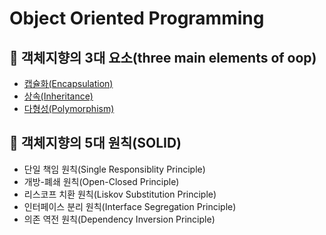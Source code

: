 # Object Oriented Programming

## 👊 객체지향의 3대 요소(three main elements of oop)
  - [캡슐화(Encapsulation)](https://github.com/BAEKJungHo/oop-advanced/blob/master/three%20main%20elements/Encapsulation.md)
  - [상속(Inheritance)](https://github.com/BAEKJungHo/oop-advanced/blob/master/three%20main%20elements/Inheritance%20and%20Composite.md)
  - [다형성(Polymorphism)](https://github.com/BAEKJungHo/oop-advanced/blob/master/three%20main%20elements/Polymorphism.md)

## 👊 객체지향의 5대 원칙(SOLID)
  - 단일 책임 원칙(Single Responsiblity Principle)
  - 개방-폐쇄 원칙(Open-Closed Principle)
  - 리스코프 치환 원칙(Liskov Substitution Principle)
  - 인터페이스 분리 원칙(Interface Segregation Principle)
  - 의존 역전 원칙(Dependency Inversion Principle)

